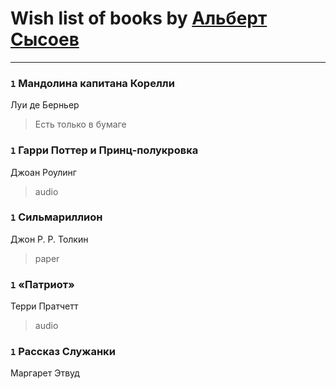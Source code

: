 # Wish list of books by [Альберт Сысоев](http://vk.com/id47446642)
---

### `1` Мандолина капитана Корелли
Луи де Берньер
> Есть только в бумаге

### `1` Гарри Поттер и Принц-полукровка
Джоан Роулинг
> audio

### `1` Сильмариллион
Джон Р. Р. Толкин
> paper

### `1` «Патриот»
Терри Пратчетт
> audio

### `1` Рассказ Служанки
Маргарет Этвуд

